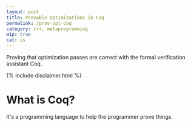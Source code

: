 ```yaml
---
layout: post
title: Provable Optimizations in Coq
permalink: /prov-opt-coq
category: c++, metaprogramming
wip: true
cat: cs
---
```


Proving that optimization passes are correct with the formal verification
assistant Coq.

{% include disclaimer.html %}

# What is Coq?

It's a programming language to help the programmer prove things.
